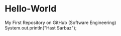 # Hello-World
My First Repository on GitHub (Software Engineering)
System.out.println("Hast Sarbaz");
